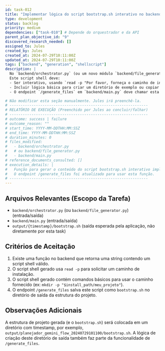 ```yaml
---
id: task-012
title: "Implementar lógica do script bootstrap.sh interativo no backend"
type: development
status: backlog
priority: medium
dependencies: ["task-010"] # Depende do orquestrador e da API
parent_plan_objective_id: "9"
discovered_research_needed: []
assigned_to: Jules
created_by: Jules
created_at: 2024-07-29T10:11:00Z
updated_at: 2024-07-29T10:11:00Z
tags: ["backend", "generation", "shellscript"]
description: |
  No `backend/orchestrator.py` (ou um novo módulo `backend/file_generator.py` chamado pelo orquestrador), implementar uma função que gera o conteúdo de um script `bootstrap.sh`.
  Este script shell deve:
  - Ser interativo, usando `read -p "Por favor, forneça o caminho de instalação: " install_path` para solicitar ao usuário o caminho de instalação.
  - Incluir lógica básica para criar um diretório de exemplo ou copiar arquivos para o `install_path` fornecido.
  - O endpoint `/generate_files` em `backend/main.py` deve chamar esta função e salvar o `bootstrap.sh` como parte da estrutura de projeto gerada.

# Não modificar esta seção manualmente. Jules irá preenchê-la.
# ---------------------------------------------------------------
# RELATÓRIO DE EXECUÇÃO (Preenchido por Jules ao concluir/falhar)
# ---------------------------------------------------------------
# outcome: success | failure
# outcome_reason: ""
# start_time: YYYY-MM-DDTHH:MM:SSZ
# end_time: YYYY-MM-DDTHH:MM:SSZ
# duration_minutes: 0
# files_modified:
#   - backend/orchestrator.py
#   # ou backend/file_generator.py
#   - backend/main.py
# reference_documents_consulted: []
# execution_details: |
#   Função para gerar o conteúdo do script bootstrap.sh interativo implementada no backend.
#   O endpoint /generate_files foi atualizado para usar esta função.
# ---------------------------------------------------------------
---
```


## Arquivos Relevantes (Escopo da Tarefa)
* `backend/orchestrator.py` (ou `backend/file_generator.py`) (entrada/saída)
* `backend/main.py` (entrada/saída)
* `output/{timestamp}/bootstrap.sh` (saída esperada pela aplicação, não diretamente por esta task)

## Critérios de Aceitação
1. Existe uma função no backend que retorna uma string contendo um script shell válido.
2. O script shell gerado usa `read -p` para solicitar um caminho de instalação.
3. O script shell gerado contém comandos básicos para usar o caminho fornecido (ex: `mkdir -p "$install_path/meu_projeto"`).
4. O endpoint `/generate_files` salva este script como `bootstrap.sh` no diretório de saída da estrutura do projeto.

## Observações Adicionais
A estrutura de projeto gerada (e o `bootstrap.sh`) será colocada em um diretório com timestamp, por exemplo, `output/planejador_gemini_flow_20240729101100/bootstrap.sh`. A lógica de criação deste diretório de saída também faz parte da funcionalidade de `/generate_files`.
